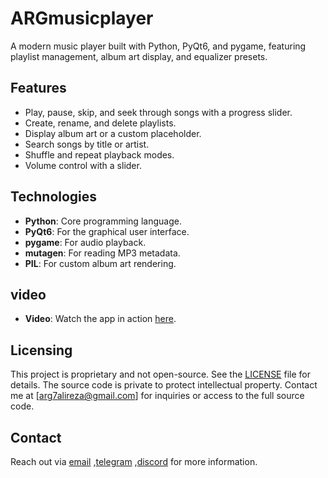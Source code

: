 # ARGmusicplayer

A modern music player built with Python, PyQt6, and pygame, featuring playlist management, album art display, and equalizer presets.

## Features
- Play, pause, skip, and seek through songs with a progress slider.
- Create, rename, and delete playlists.
- Display album art or a custom placeholder.
- Search songs by title or artist.
- Shuffle and repeat playback modes.
- Volume control with a slider.

## Technologies
- **Python**: Core programming language.
- **PyQt6**: For the graphical user interface.
- **pygame**: For audio playback.
- **mutagen**: For reading MP3 metadata.
- **PIL**: For custom album art rendering.

## video
- **Video**: Watch the app in action [here](https://youtu.be/_w0W9DMAzmc).


## Licensing
This project is proprietary and not open-source. See the [LICENSE](LICENSE) file for details. The source code is private to protect intellectual property. Contact me at [arg7alireza@gmail.com] for inquiries or access to the full source code.


## Contact
Reach out via [email](arg7alireza@gmail.com) ,[telegram](t.me/arg7alireza) ,[discord](discord.gg/X5M7PqzYsk) for more information.
